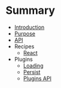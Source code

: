 # Summary

* [Introduction](README.md)
* [Purpose](./docs/purpose.md)
* [API](./docs/api.md)
* Recipes
  * [React](./docs/recipes/react.md)
* Plugins
  * [Loading](./plugins/loading/README.md)
  * [Persist](./plugins/persist/README.md)
  * [Plugins API](./docs/pluginsApi.md)
